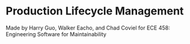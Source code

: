 # Production Lifecycle Management

Made by Harry Guo, Walker Eacho, and Chad Coviel for ECE 458: Engineering Software for Maintainability
